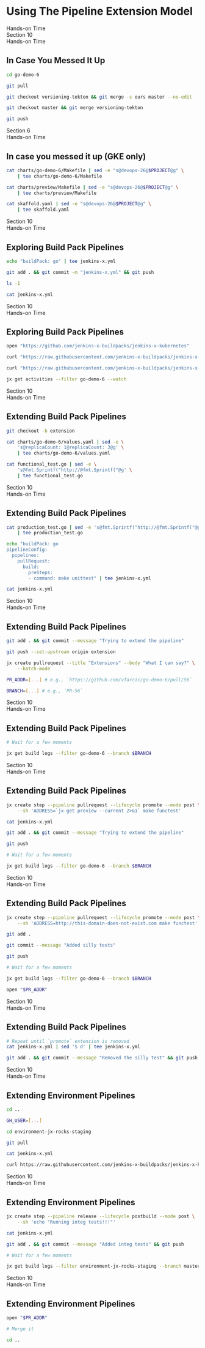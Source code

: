 <!-- .slide: class="center dark" -->
<!-- .slide: data-background="../img/background/hands-on.jpg" -->
# Using The Pipeline Extension Model

<div class="label">Hands-on Time</div>


<!-- .slide: class="dark" -->
<div class="eyebrow">Section 10</div>
<div class="label">Hands-on Time</div>

## In Case You Messed It Up

```bash
cd go-demo-6

git pull

git checkout versioning-tekton && git merge -s ours master --no-edit

git checkout master && git merge versioning-tekton

git push
```


<!-- .slide: class="dark" -->
<div class="eyebrow">Section 6</div>
<div class="label">Hands-on Time</div>

## In case you messed it up (GKE only)

```bash
cat charts/go-demo-6/Makefile | sed -e "s@devops-26@$PROJECT@g" \
    | tee charts/go-demo-6/Makefile

cat charts/preview/Makefile | sed -e "s@devops-26@$PROJECT@g" \
    | tee charts/preview/Makefile

cat skaffold.yaml | sed -e "s@devops-26@$PROJECT@g" \
    | tee skaffold.yaml
```


<!-- .slide: class="dark" -->
<div class="eyebrow">Section 10</div>
<div class="label">Hands-on Time</div>

## Exploring Build Pack Pipelines

```bash
echo "buildPack: go" | tee jenkins-x.yml

git add . && git commit -m "jenkins-x.yml" && git push

ls -1

cat jenkins-x.yml
```


<!-- .slide: class="dark" -->
<div class="eyebrow">Section 10</div>
<div class="label">Hands-on Time</div>

## Exploring Build Pack Pipelines

```bash
open "https://github.com/jenkins-x-buildpacks/jenkins-x-kubernetes"

curl "https://raw.githubusercontent.com/jenkins-x-buildpacks/jenkins-x-kubernetes/master/packs/go/pipeline.yaml"

curl "https://raw.githubusercontent.com/jenkins-x-buildpacks/jenkins-x-classic/master/packs/go/pipeline.yaml"

jx get activities --filter go-demo-6 --watch
```


<!-- .slide: class="dark" -->
<div class="eyebrow">Section 10</div>
<div class="label">Hands-on Time</div>

## Extending Build Pack Pipelines

```bash
git checkout -b extension

cat charts/go-demo-6/values.yaml | sed -e \
    's@replicaCount: 1@replicaCount: 3@g' \
    | tee charts/go-demo-6/values.yaml

cat functional_test.go | sed -e \
    's@fmt.Sprintf("http://@fmt.Sprintf("@g' \
    | tee functional_test.go
```


<!-- .slide: class="dark" -->
<div class="eyebrow">Section 10</div>
<div class="label">Hands-on Time</div>

## Extending Build Pack Pipelines

```bash
cat production_test.go | sed -e 's@fmt.Sprintf("http://@fmt.Sprintf("@g' \
    | tee production_test.go

echo "buildPack: go
pipelineConfig:
  pipelines:
    pullRequest:
      build:
        preSteps:
        - command: make unittest" | tee jenkins-x.yml

cat jenkins-x.yml
```


<!-- .slide: class="dark" -->
<div class="eyebrow">Section 10</div>
<div class="label">Hands-on Time</div>

## Extending Build Pack Pipelines

```bash
git add . && git commit --message "Trying to extend the pipeline"

git push --set-upstream origin extension

jx create pullrequest --title "Extensions" --body "What I can say?" \
    --batch-mode

PR_ADDR=[...] # e.g., `https://github.com/vfarcic/go-demo-6/pull/56`

BRANCH=[...] # e.g., `PR-56`
```


<!-- .slide: class="dark" -->
<div class="eyebrow">Section 10</div>
<div class="label">Hands-on Time</div>

## Extending Build Pack Pipelines

```bash
# Wait for a few moments

jx get build logs --filter go-demo-6 --branch $BRANCH
```


<!-- .slide: class="dark" -->
<div class="eyebrow">Section 10</div>
<div class="label">Hands-on Time</div>

## Extending Build Pack Pipelines

```bash
jx create step --pipeline pullrequest --lifecycle promote --mode post \
    --sh 'ADDRESS=`jx get preview --current 2>&1` make functest'

cat jenkins-x.yml

git add . && git commit --message "Trying to extend the pipeline"

git push

# Wait for a few moments

jx get build logs --filter go-demo-6 --branch $BRANCH
```


<!-- .slide: class="dark" -->
<div class="eyebrow">Section 10</div>
<div class="label">Hands-on Time</div>

## Extending Build Pack Pipelines

```bash
jx create step --pipeline pullrequest --lifecycle promote --mode post \
    --sh 'ADDRESS=http://this-domain-does-not-exist.com make functest'

git add .

git commit --message "Added silly tests"

git push

# Wait for a few moments

jx get build logs --filter go-demo-6 --branch $BRANCH

open "$PR_ADDR"
```


<!-- .slide: class="dark" -->
<div class="eyebrow">Section 10</div>
<div class="label">Hands-on Time</div>

## Extending Build Pack Pipelines

```bash
# Repeat until `promote` extension is removed
cat jenkins-x.yml | sed '$ d' | tee jenkins-x.yml

git add . && git commit --message "Removed the silly test" && git push
```


<!-- .slide: class="dark" -->
<div class="eyebrow">Section 10</div>
<div class="label">Hands-on Time</div>

## Extending Environment Pipelines

```bash
cd ..

GH_USER=[...]

cd environment-jx-rocks-staging

git pull

cat jenkins-x.yml

curl https://raw.githubusercontent.com/jenkins-x-buildpacks/jenkins-x-kubernetes/master/packs/environment/pipeline.yaml
```


<!-- .slide: class="dark" -->
<div class="eyebrow">Section 10</div>
<div class="label">Hands-on Time</div>

## Extending Environment Pipelines

```bash
jx create step --pipeline release --lifecycle postbuild --mode post \
    --sh 'echo "Running integ tests!!!"'

cat jenkins-x.yml

git add . && git commit --message "Added integ tests" && git push

# Wait for a few moments

jx get build logs --filter environment-jx-rocks-staging --branch master
```


<!-- .slide: class="dark" -->
<div class="eyebrow">Section 10</div>
<div class="label">Hands-on Time</div>

## Extending Environment Pipelines

```bash
open "$PR_ADDR"

# Merge it

cd ..
```
